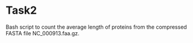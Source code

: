 # Task2
Bash script to count the average length of proteins from the compressed FASTA file NC_000913.faa.gz.
